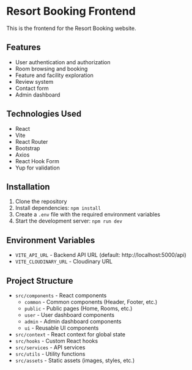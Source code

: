 # Resort Booking Frontend

This is the frontend for the Resort Booking website.

## Features

- User authentication and authorization
- Room browsing and booking
- Feature and facility exploration
- Review system
- Contact form
- Admin dashboard

## Technologies Used

- React
- Vite
- React Router
- Bootstrap
- Axios
- React Hook Form
- Yup for validation

## Installation

1. Clone the repository
2. Install dependencies: `npm install`
3. Create a `.env` file with the required environment variables
4. Start the development server: `npm run dev`

## Environment Variables

- `VITE_API_URL` - Backend API URL (default: http://localhost:5000/api)
- `VITE_CLOUDINARY_URL` - Cloudinary URL

## Project Structure

- `src/components` - React components
  - `common` - Common components (Header, Footer, etc.)
  - `public` - Public pages (Home, Rooms, etc.)
  - `user` - User dashboard components
  - `admin` - Admin dashboard components
  - `ui` - Reusable UI components
- `src/context` - React context for global state
- `src/hooks` - Custom React hooks
- `src/services` - API services
- `src/utils` - Utility functions
- `src/assets` - Static assets (images, styles, etc.)